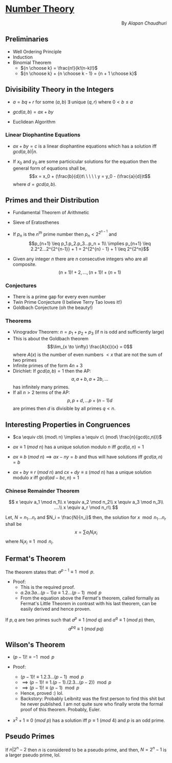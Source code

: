 # [Number Theory](https://hackmd.io/@banrovegrie/S1PiXFBsU)

<p style="text-align: right;"> By <em>Alapan Chaudhuri</em></h6>

## Preliminaries

- Well Ordering Principle
- Induction
- Binomial Theorem
    - ${n \choose k} = \frac{n!}{k!(n-k)!}$
    - ${n \choose k} + {n \choose k - 1} = {n + 1 \choose k}$

## Divisibility Theory in the Integers

- $a=bq+r$ for some $(a, b)\ \exists$ unique $(q, r)$ where $0 < b \leq a$

- $gcd(a, b) = ax + by$

- Euclidean Algorithm

### Linear Diophantine Equations

- $ax + by = c$ is a linear diophantine equations which has a solution iff $gcd(a,b) | n$.

- If $x_0$ and $y_0$ are some particicular solutions for the equation then the general form of equations shall be, $$x = x_0 + (\frac{b}{d})t\ \ \ \ \ y = y_0 - (\frac{a}{d})t$$ where $d = gcd(a, b)$.

## Primes and their Distribution

- Fundamental Theorem of Arithmetic
- Sieve of Eratosthenes
- If $p_n$ is the $n^{th}$ prime number then $p_n < 2^{2^{n-1}}$ and $$p_{n+1} \leq p_1.p_2.p_3...p_n + 1\\ \implies p_{n+1} \leq 2.2^2...2^{2^{n-1}} + 1 = 2^{2^{n} - 1} + 1 \leq 2^{2^n}$$

- Given any integer $n$ there are $n$ consecutive integers who are all composite. $$(n+1)!+2, ..., (n+1)!+(n+1)$$

### Conjectures

- There is a prime gap for every even number
- Twin Prime Conjecture (I believe Terry Tao loves it!)
- Goldbach Conjecture (oh the beauty!)

### Theorems

- Vinogradov Theorem: $n=p_1+p_2+p_3$ (if n is odd and sufficiently large)
- This is about the Goldbach theorem $$\lim_{x \to \infty} \frac{A(x)}{x} = 0$$ where $A(x)$ is the number of even numbers $<x$ that are not the sum of two primes
- Infinite primes of the form $4n+3$
- Dirichlet: If $gcd(a, b) = 1$ then the AP: $$a, a+b, a+2b, ...$$ has infinitely many primes.
- If all $n>2$ terms of the AP: $$p,p+d,...p+(n-1)d$$ are primes then $d$ is divisible by all primes $q<n$.

## Interesting Properties in Congruences

- $ca \equiv cb\ (mod\ n) \implies a \equiv c\ (mod\ \frac{n}{gcd(c,n)})$ 

- $ax \equiv 1\ (mod\ n)$ has a unique solution modulo $n$ iff $gcd(a, n) = 1$

- $ax \equiv b\ (mod\ n) \implies ax - ny = b$ and thus will have solutions iff $gcd(a,n) = b$

- $ax+by\equiv r\ (mod\ n)$ and $cx+dy \equiv s\ (mod\ n)$ has a unique solution modulo $x$ iff $gcd(ad-bc, n)=1$

### Chinese Remainder Theorem

$$
x \equiv a_1 \mod n_1\\ 
x \equiv a_2 \mod n_2\\
x \equiv a_3 \mod n_3\\
....\\
x \equiv a_r \mod n_r\\
$$

Let, $N = n_1...n_r$ and $N_i = \frac{N}{n_i}$ then, the solution for $x \mod n_1...n_r$ shall be $$x = \sum a_iN_ix_i$$ where $N_ix_i \equiv 1 \mod n_i$.

## Fermat's Theorem

The theorem states that: $a^{p-1} \equiv 1 \mod p$.

- Proof:
    - This is the required proof.
    - $a.2a.3a...(p-1)a \equiv 1.2...(p-1) \mod p$
    - From the equation above the Fermat's theorem, called formally as Fermat's Little Theorem in contrast with his last theorem, can be easily derived and hence proven.

If $p, q$ are two primes such that $a^p \equiv 1 \ (mod\ q)$ and $a^q \equiv 1 \ (mod\ p)$ then, $$a^{pq} \equiv 1 \ (mod\ pq)$$

## Wilson's Theorem

- $(p-1)! \equiv -1 \mod p$
- Proof:
    - $(p-1)! \equiv 1.2.3...(p-1) \mod p$
    - $\implies(p-1)! \equiv 1.(p-1).(2.3...(p-2)) \mod p$
    - $\implies (p-1)! \equiv (p-1) \mod p$
    - Hence, proved :) lol.
    - Backstory: Probably Leibnitz was the first person to find this shit but he never published. I am not quite sure who finally wrote the formal proof of this theorem. Probably, Euler.

- $x^2 + 1 \equiv 0 \ (mod\ p)$ has a solution iff $p \equiv 1 \ (mod\ 4)$ and $p$ is an odd prime.

## Pseudo Primes

If $n|2^n-2$ then $n$ is considered to be a pseudo prime, and then, $N = 2^n - 1$ is a larger pseudo prime, lol.